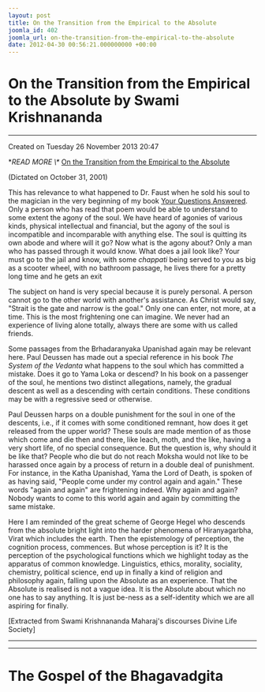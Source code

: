 ```yaml
---
layout: post
title: On the Transition from the Empirical to the Absolute
joomla_id: 402
joomla_url: on-the-transition-from-the-empirical-to-the-absolute
date: 2012-04-30 00:56:21.000000000 +00:00
---
```

# On the Transition from the Empirical to the Absolute by Swami Krishnananda

* * *

Created on Tuesday 26 November 2013 20:47

**READ MORE \\\** [On the Transition from the Empirical to the Absolute](http://www.swami-krishnananda.org/disc/disc_37.html)

(Dictated on October 31, 2001)

This has relevance to what happened to Dr. Faust when he sold his soul to the magician in the very beginning of my book [Your Questions Answered](http://www.swami-krishnananda.org/ans_00.html). Only a person who has read that poem would be able to understand to some extent the agony of the soul. We have heard of agonies of various kinds, physical intellectual and financial, but the agony of the soul is incompatible and incomparable with anything else. The soul is quitting its own abode and where will it go? Now what is the agony about? Only a man who has passed through it would know. What does a jail look like? Your must go to the jail and know, with some _chappati_ being served to you as big as a scooter wheel, with no bathroom passage, he lives there for a pretty long time and he gets an exit

The subject on hand is very special because it is purely personal. A person cannot go to the other world with another's assistance. As Christ would say, "Strait is the gate and narrow is the goal." Only one can enter, not more, at a time. This is the most frightening one can imagine. We never had an experience of living alone totally, always there are some with us called friends.

Some passages from the Brhadaranyaka Upanishad again may be relevant here. Paul Deussen has made out a special reference in his book _The System of the Vedanta_ what happens to the soul which has committed a mistake. Does it go to Yama Loka or descend? In his book on a passenger of the soul, he mentions two distinct allegations, namely, the gradual descent as well as a descending with certain conditions. These conditions may be with a regressive seed or otherwise.

Paul Deussen harps on a double punishment for the soul in one of the descents, i.e., if it comes with some conditioned remnant, how does it get released from the upper world? These souls are made mention of as those which come and die then and there, like leach, moth, and the like, having a very short life, of no special consequence. But the question is, why should it be like that? People who die but do not reach Moksha would not like to be harassed once again by a process of return in a double deal of punishment. For instance, in the Katha Upanishad, Yama the Lord of Death, is spoken of as having said, "People come under my control again and again." These words "again and again" are frightening indeed. Why again and again? Nobody wants to come to this world again and again by committing the same mistake.

Here I am reminded of the great scheme of George Hegel who descends from the absolute bright light into the harder phenomena of Hiranyagarbha, Virat which includes the earth. Then the epistemology of perception, the cognition process, commences. But whose perception is it? It is the perception of the psychological functions which we highlight today as the apparatus of common knowledge. Linguistics, ethics, morality, sociality, chemistry, political science, end up in finally a kind of religion and philosophy again, falling upon the Absolute as an experience. That the Absolute is realised is not a vague idea. It is the Absolute about which no one has to say anything. It is just be-ness as a self-identity which we are all aspiring for finally.

[Extracted from Swami Krishnananda Maharaj's discourses Divine Life Society]

* * *



* * *



# The Gospel of the Bhagavadgita


